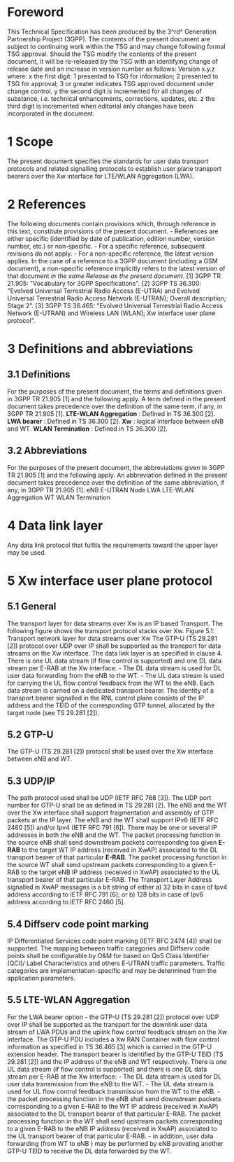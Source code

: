 # Foreword
This Technical Specification has been produced by the 3^rd^ Generation
Partnership Project (3GPP).
The contents of the present document are subject to continuing work within the
TSG and may change following formal TSG approval. Should the TSG modify the
contents of the present document, it will be re-released by the TSG with an
identifying change of release date and an increase in version number as
follows:
Version x.y.z
where:
x the first digit:
1 presented to TSG for information;
2 presented to TSG for approval;
3 or greater indicates TSG approved document under change control.
y the second digit is incremented for all changes of substance, i.e. technical
enhancements, corrections, updates, etc.
z the third digit is incremented when editorial only changes have been
incorporated in the document.
# 1 Scope
The present document specifies the standards for user data transport protocols
and related signalling protocols to establish user plane transport bearers
over the Xw interface for LTE/WLAN Aggregation (LWA).
# 2 References
The following documents contain provisions which, through reference in this
text, constitute provisions of the present document.
\- References are either specific (identified by date of publication, edition
number, version number, etc.) or non‑specific.
\- For a specific reference, subsequent revisions do not apply.
\- For a non-specific reference, the latest version applies. In the case of a
reference to a 3GPP document (including a GSM document), a non-specific
reference implicitly refers to the latest version of that document _in the
same Release as the present document_.
[1] 3GPP TR 21.905: "Vocabulary for 3GPP Specifications".
[2] 3GPP TS 36.300: "Evolved Universal Terrestrial Radio Access (E-UTRA) and
Evolved Universal Terrestrial Radio Access Network (E-UTRAN); Overall
description; Stage 2".
[3] 3GPP TS 36.465: "Evolved Universal Terrestrial Radio Access Network
(E-UTRAN) and Wireless LAN (WLAN); Xw interface user plane protocol".
# 3 Definitions and abbreviations
## 3.1 Definitions
For the purposes of the present document, the terms and definitions given in
3GPP TR 21.905 [1] and the following apply. A term defined in the present
document takes precedence over the definition of the same term, if any, in
3GPP TR 21.905 [1].
**LTE-WLAN Aggregation** : Defined in TS 36.300 [2].
**LWA bearer** : Defined in TS 36.300 [2].
**Xw** : logical interface between eNB and WT.
**WLAN Termination** : Defined in TS 36.300 [2].
## 3.2 Abbreviations
For the purposes of the present document, the abbreviations given in 3GPP TR
21.905 [1] and the following apply. An abbreviation defined in the present
document takes precedence over the definition of the same abbreviation, if
any, in 3GPP TR 21.905 [1].
eNB E-UTRAN Node
LWA LTE-WLAN Aggregation
WT WLAN Termination
# 4 Data link layer
Any data link protocol that fulfils the requirements toward the upper layer
may be used.
# 5 Xw interface user plane protocol
## 5.1 General
The transport layer for data streams over Xw is an IP based Transport. The
following figure shows the transport protocol stacks over Xw.
Figure 5.1: Transport network layer for data streams over Xw
The GTP-U (TS 29.281 [2]) protocol over UDP over IP shall be supported as the
transport for data streams on the Xw interface. The data link layer is as
specified in clause 4.
There is one UL data stream (if flow control is supported) and one DL data
stream per E-RAB at the Xw interface.
\- The DL data stream is used for DL user data forwarding from the eNB to the
WT.
\- The UL data stream is used for carrying the UL flow control feedback from
the WT to the eNB.
Each data stream is carried on a dedicated transport bearer.
The identity of a transport bearer signalled in the RNL control plane consists
of the IP address and the TEID of the corresponding GTP tunnel, allocated by
the target node (see TS 29.281 [2]).
## 5.2 GTP-U
The GTP-U (TS 29.281 [2]) protocol shall be used over the Xw interface between
eNB and WT.
## 5.3 UDP/IP
The path protocol used shall be UDP (IETF RFC 768 [3]).
The UDP port number for GTP-U shall be as defined in TS 29.281 [2].
The eNB and the WT over the Xw interface shall support fragmentation and
assembly of GTP packets at the IP layer.
The eNB and the WT shall support IPv6 (IETF RFC 2460 [5]) and/or Ipv4 (IETF
RFC 791 [6]).
There may be one or several IP addresses in both the eNB and the WT. The
packet processing function in the source eNB shall send downstream packets
corresponding toa given **E-RAB** to the target WT IP address (received in
XwAP) associated to the DL transport bearer of that particular **E-RAB**. The
packet processing function in the source WT shall send upstream packets
corresponding to a given E-RAB to the target eNB IP address (received in XwAP)
associated to the UL transport bearer of that particular E-RAB.
The Transport Layer Address signalled in XwAP messages is a bit string of
either
a) 32 bits in case of Ipv4 address according to IETF RFC 791 [6]; or
b) 128 bits in case of Ipv6 address according to IETF RFC 2460 [5].
## 5.4 Diffserv code point marking
IP Differentiated Services code point marking (IETF RFC 2474 [4]) shall be
supported. The mapping between traffic categories and Diffserv code points
shall be configurable by O&M for based on QoS Class Identifier (QCI)/ Label
Characteristics and others E-UTRAN traffic parameters. Traffic categories are
implementation-specific and may be determined from the application parameters.
## 5.5 LTE-WLAN Aggregation
For the LWA bearer option
\- the GTP-U (TS 29.281 [2]) protocol over UDP over IP shall be supported as
the transport for the downlink user data stream of LWA PDUs and the uplink
flow control feedback stream on the Xw interface. The GTP-U PDU includes a Xw
RAN Container with flow control information as specified in TS 36.465 [3]
which is carried in the GTP-U extension header. The transport bearer is
identified by the GTP-U TEID (TS 29.281 [2]) and the IP address of the eNB and
WT respectively. There is one UL data stream (if flow control is supported)
and there is one DL data stream per E-RAB at the Xw interface:
\- The DL data stream is used for DL user data transmission from the eNB to
the WT.
\- The UL data stream is used for UL flow control feedback transmission from
the WT to the eNB.
\- the packet processing function in the eNB shall send downstream packets
corresponding to a given E-RAB to the WT IP address (received in XwAP)
associated to the DL transport bearer of that particular E-RAB. The packet
processing function in the WT shall send upstream packets corresponding to a
given E-RAB to the eNB IP address (received in XwAP) associated to the UL
transport bearer of that particular E-RAB.
\- in addition, user data forwarding (from WT to eNB ) may be performed by eNB
providing another GTP-U TEID to receive the DL data forwarded by the WT.
#